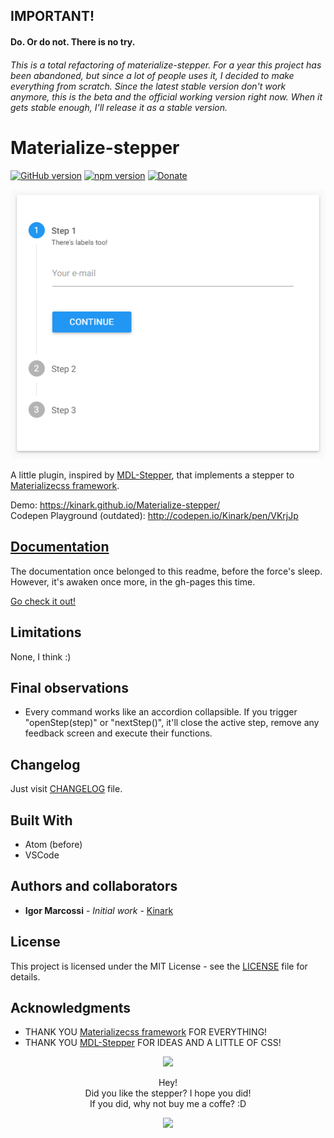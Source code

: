 ## IMPORTANT!
#### Do. Or do not. There is no try.

###### This is a total refactoring of materialize-stepper. For a year this project has been abandoned, but since a lot of people uses it, I decided to make everything from scratch. Since the latest stable version don't work anymore, this is the beta and the official working version right now. When it gets stable enough, I'll release it as a stable version.

# Materialize-stepper
[![GitHub version](https://badge.fury.io/gh/Kinark%2FMaterialize-stepper.svg)](https://badge.fury.io/gh/Kinark%2FMaterialize-stepper)
[![npm version](https://badge.fury.io/js/materialize-stepper.svg)](https://badge.fury.io/js/materialize-stepper)
[![Donate](https://img.shields.io/badge/Donate-PayPal-green.svg)](https://www.paypal.com/cgi-bin/webscr?cmd=_s-xclick&hosted_button_id=RZYQNQ394RE3S)

![Small demo](docs/images/small_demo.gif)  

A little plugin, inspired by [MDL-Stepper](https://ahlechandre.github.io/mdl-stepper/), that implements a stepper to [Materializecss framework](http://materializecss.com/).

Demo: https://kinark.github.io/Materialize-stepper/  
Codepen Playground (outdated): http://codepen.io/Kinark/pen/VKrjJp

## [Documentation](https://kinark.github.io/Materialize-stepper/)

The documentation once belonged to this readme, before the force's sleep. However, it's awaken once more, in the gh-pages this time.

[Go check it out!](https://kinark.github.io/Materialize-stepper/)


## Limitations

None, I think :)

## Final observations

* Every command works like an accordion collapsible. If you trigger "openStep(step)" or "nextStep()", it'll close the active step, remove any feedback screen and execute their functions.



## Changelog

Just visit [CHANGELOG](CHANGELOG.md) file.

## Built With

* Atom (before)
* VSCode

## Authors and collaborators

* **Igor Marcossi** - *Initial work* - [Kinark](https://github.com/Kinark)

## License

This project is licensed under the MIT License - see the [LICENSE](LICENSE) file for details.

## Acknowledgments

* THANK YOU [Materializecss framework](http://materializecss.com/) FOR EVERYTHING!
* THANK YOU [MDL-Stepper](https://ahlechandre.github.io/mdl-stepper/) FOR IDEAS AND A LITTLE OF CSS!


<p align="center">
<a href="https://www.paypal.com/cgi-bin/webscr?cmd=_s-xlick&hosted_button_id=RZYQNQ394RE3S"><img src="https://coperni.design/files/coffe.svg" width="48" ></a>
</p>
<p align="center">
Hey!<br />Did you like the stepper? I hope you did!<br />If you did, why not buy me a coffe? :D
</p>
<p align="center">
<a href="https://www.paypal.com/cgi-bin/webscr?cmd=_s-xclick&hosted_button_id=RZYQNQ394RE3S"><img src="https://www.paypalobjects.com/en_US/i/btn/btn_donateCC_LG.gif" ></a>
</p>
